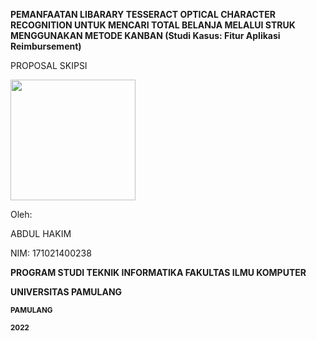 **PEMANFAATAN LIBARARY TESSERACT OPTICAL CHARACTER RECOGNITION UNTUK
MENCARI TOTAL BELANJA MELALUI STRUK MENGGUNAKAN METODE KANBAN (Studi
Kasus: Fitur Aplikasi Reimbursement)**

PROPOSAL SKIPSI

<img src="media/image1.png" style="width:2.08056in;height:2.01181in" />

Oleh:

ABDUL HAKIM

NIM: 171021400238

**PROGRAM STUDI TEKNIK INFORMATIKA FAKULTAS ILMU KOMPUTER**

**UNIVERSITAS PAMULANG**

**<sub>PAMULANG</sub>**

**<sub>2022­</sub>**

